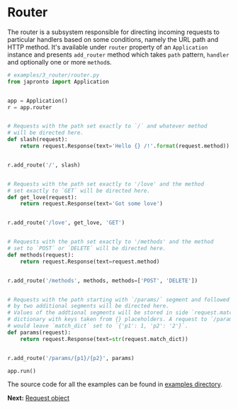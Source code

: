 # Router

The router is a subsystem responsible for directing incoming requests to
particular handlers based on some conditions, namely the URL path
and HTTP method. It's available under `router` property of an `Application`
instance and presents `add_router` method which takes `path` pattern, `handler`
and optionally one or more `method`s.


  ```python
  # examples/3_router/router.py
  from japronto import Application


  app = Application()
  r = app.router


  # Requests with the path set exactly to `/` and whatever method
  # will be directed here.
  def slash(request):
      return request.Response(text='Hello {} /!'.format(request.method))


  r.add_route('/', slash)


  # Requests with the path set exactly to '/love' and the method
  # set exactly to `GET` will be directed here.
  def get_love(request):
      return request.Response(text='Got some love')


  r.add_route('/love', get_love, 'GET')


  # Requests with the path set exactly to '/methods' and the method
  # set to `POST` or `DELETE` will be directed here.
  def methods(request):
      return request.Response(text=request.method)


  r.add_route('/methods', methods, methods=['POST', 'DELETE'])


  # Requests with the path starting with `/params/` segment and followed
  # by two additional segments will be directed here.
  # Values of the addtional segments will be stored in side `request.match_dict`
  # dictionary with keys taken from {} placeholders. A request to `/params/1/2`
  # would leave `match_dict` set to `{'p1': 1, 'p2': '2'}`.
  def params(request):
      return request.Response(text=str(request.match_dict))


  r.add_route('/params/{p1}/{p2}', params)

  app.run()
  ```

The source code for all the examples can be found in [examples directory](https://github.com/squeaky-pl/japronto/tree/master/examples).

**Next:** [Request object](4_request.md)
